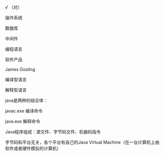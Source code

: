 √  （对）

操作系统

数据库

中间件

编程语言

软件产品

James Gosling

编译型语言

解释型语言

java是两种的结合体：

javac.exe  编译命令

java.exe    解释命令

Java程序组成：源文件、字节码文件、机器码指令

字节码和平台无关，各个平台有自己的Java Virtual Machine（在一台计算机上由软件或者硬件模拟的计算机）



















